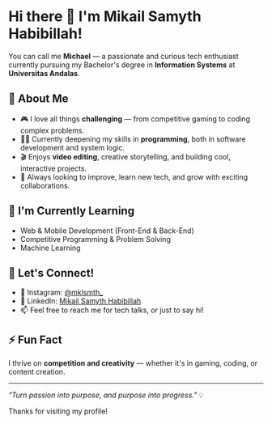 # Hi there 👋 I'm Mikail Samyth Habibillah!

You can call me **Michael** — a passionate and curious tech enthusiast currently pursuing my Bachelor's degree in **Information Systems** at **Universitas Andalas**.

## 🚀 About Me
- 🎮 I love all things **challenging** — from competitive gaming to coding complex problems.
- 👨‍💻 Currently deepening my skills in **programming**, both in software development and system logic.
- 🎬 Enjoys **video editing**, creative storytelling, and building cool, interactive projects.
- 🧠 Always looking to improve, learn new tech, and grow with exciting collaborations.

## 🌱 I'm Currently Learning
- Web & Mobile Development (Front-End & Back-End)
- Competitive Programming & Problem Solving
- Machine Learning

## 💬 Let's Connect!
- 📸 Instagram: [@mklsmth_](https://instagram.com/mklsmth_)
- 💼 LinkedIn: [Mikail Samyth Habibillah](https://www.linkedin.com/in/mikailsamythhabibillah/)
- 📫 Feel free to reach me for tech talks, or just to say hi!

## ⚡ Fun Fact
I thrive on **competition and creativity** — whether it's in gaming, coding, or content creation.

---

_"Turn passion into purpose, and purpose into progress."_ 💡

Thanks for visiting my profile!
